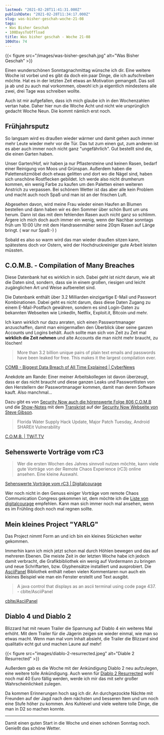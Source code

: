 ```yaml
---
lastmod: "2021-02-28T11:41:31.000Z"
publishDate: "2021-02-28T11:34:17.000Z"
slug: was-bisher-geschah-woche-21-08
tags:
- Was Bisher Geschah
- 100DaysToOffload
title: Was bisher geschah - Woche 21-08
100dto: 74
---
```


{{< figure src="/images/was-bisher-geschah.jpg" alt="Was Bisher Geschah" >}}

Einen wunderschönen Sonntagnachmittag wünsche ich dir. Eine weitere Woche ist vorbei und es gibt da doch ein paar Dinge, die ich aufschreiben möchte. Hat es in der letzten Zeit etwas an Motivation gemangelt. Das soll ja ab und zu auch mal vorkommen, obwohl ich ja eigentlich mindestens alle zwei, drei Tage was schreiben wollte.

Auch ist mir aufgefallen, dass ich mich glaube ich in den Wochenzahlen vertan habe. Daher hier nun die Woche Acht und nicht wie ursprünglich gedacht Woche Neun. Die kommt nämlich erst noch.

## Frühjahrsputz

So langsam wird es draußen wieder wärmer und damit gehen auch immer mehr Leute wieder mehr vor die Tür. Das tut zum einen gut, zum anderen ist es aber auch immer noch nicht ganz "ungefährlich". Gut bestellt sind die, die einen Garten haben.

Unser Garten/Hof, wir haben ja nur Pflastersteine und keinen Rasen, bedarf einer Reinigung von Moos und Grünspan. Außerdem haben die Palettensitzmöbel doch etwas gelitten und dort wo die Nägel sind, haben sich unschöne Rostflecken gebildet. Ich werde also nicht drumherum kommen, ein wenig Farbe zu kaufen um den Paletten einen weiteren Anstrich zu verpassen. Bei schönem Wetter ist das aber alle kein Problem und macht auch noch Spaß und man ist an der frischen Luft.

Abgesehen davon, wird meine Frau wieder einen Haufen an Blumen bestellen und dann haben wir es den Sommer über schön Bunt um uns herum. Dann ist das mit dem fehlenden Rasen auch nicht ganz so schlimm. Ärgere ich mich doch auch immer ein wenig, wenn der Nachbar sonntags früh um 10:00 Uhr mit dem Handrasenmäher seine 20qm Rasen auf Länge bringt. ( war nur Spaß:-) )

Sobald es also so warm wird das man wieder draußen sitzen kann, spätestens doch vor Ostern, wird der Hochdruckreiniger gute Arbeit leisten müssten.

## C.O.M.B. - Compilation of Many Breaches

Diese Datenbank hat es wirklich in sich. Dabei geht ist nicht darum, wie alt die Daten sind, sondern, dass sie in einem großen, riesigen und leicht zugänglichen Art und Weise aufbereitet sind.

Die Datenbank enthält über 3.2 Milliarden einzigartige E-Mail und Passwort Kombinationen. Dabei geht es nicht darum, dass diese Daten Zugang zu einem E-Mail-Postfach gewähren, sondern es sind Login-Daten zu bekannten Webseiten wie LinkedIn, Netflix, Exploit.it, Bitcoin und mehr.

Ich kann wirklich nur dazu anraten, sich einen Passwortmanager anzuschaffen, damit man einigermaßen den Überblick über seine ganzen Accounts und Logins behält. Auch sollte man sich von Zeit zu Zeit mal **wirklich die Zeit nehmen** und alte Accounts die man nicht mehr braucht, zu löschen!

> More than 3.2 billion unique pairs of plain text emails and passwords have been leaked for free. This makes it the largest compilation ever.

[COMB - Biggest Data Breach of All Time Explained | CyberNews](https://cybernews.com/news/largest-compilation-of-emails-and-passwords-leaked-free/)

Anekdote am Rande: Einer meiner Arbeitskollegen ist davon überzeugt, dass er das nicht braucht und diese ganzen Leaks und Passwortlisten von den Herstellern der Passwortmanager kommen, damit man deren Software kauft. Also manchmal...

Dazu gibt es von [Security Now auch die hörenswerte Folge 806 C.O.M.B](https://twit.tv/shows/security-now/episodes/806) und die [Show-Notes](https://www.grc.com/sn/sn-806-notes.pdf) mit dem [Transkript](https://www.grc.com/sn/sn-806.htm) auf der [Security Now Webseite von Steve Gibson](https://www.grc.com/securitynow.htm).

> Florida Water Supply Hack Update, Major Patch Tuesday, Android SHAREit Vulnerability

[C.O.M.B. | TWiT.TV](https://twit.tv/shows/security-now/episodes/806)

## Sehenswerte Vorträge vom rC3

> Wer die ersten Wochen des Jahres sinnvoll nutzen möchte, kann viele gute Vorträge von der Remote Chaos Experience (rC3) online ansehen. Eine kleine Auswahl.

[Sehenswerte Vorträge vom rC3 | Digitalcourage](https://digitalcourage.de/blog/2021/sehenswerte-vortraege-rc3)

Wer noch nicht in den Genuss einiger Vorträge vom remote Chaos Communication Congress gekommen ist, dem möchte ich die [Liste von digitalcourage](https://digitalcourage.de/blog/2021/sehenswerte-vortraege-rc3) empfehlen. Kann man sich immer noch mal ansehen, wenn es im Frühling doch noch mal regnen sollte.

## Mein kleines Project "YARLG"

Das Project nimmt Form an und ich bin ein kleines Stückchen weiter gekommen.

Immerhin kann ich mich jetzt schon mal durch Höhlen bewegen und das auf mehreren Ebenen. Die meiste Zeit in der letzten Woche habe ich jedoch damit verbracht, die Grafikbibliothek ein wenig auf Vordermann zu bringen und neue Schriftarten, bzw. Glyphensätze installiert und ausprobiert. Die [AsciiPanel](https://github.com/cblte/asciipanel) Bibliothek enthält neben vielen Kommentaren nun auch ein kleines Beispiel wie man ein Fenster erstellt und Text ausgibt.

> A java control that displays as an ascii terminal using code page 437. - cblte/AsciiPanel

[cblte/AsciiPanel](https://github.com/cblte/asciipanel)

## Diablo 4 und Diablo 2

Blizzard hat mit neuen Trailer die Spannung auf Diablo 4 ein weiteres Mal erhöht. Mit dem Trailer für die Jägerin zeigen sie wieder einmal, wie man so etwas macht. Wenn man mal vom Inhalt absieht, die Trailer die Blizzard sind qualitativ echt gut und machen Laune auf mehr!

{{< figure src="images/diablo-2-resurrected.jpeg" alt="Diable 2 Resurrected" >}}

Außerdem gab es die Woche mit der Ankündigung Diablo 2 neu aufzulegen, eine weitere tolle Ankündigung. Auch wenn für [Diablo 2 Resurrected](https://diablo2.blizzard.com/de-de/) wohl noch mal 40 Euro fällig werden, werde ich mir das mit sehr großer Wahrscheinlichkeit zulegen.

Da kommen Erinnerungen hoch sag ich dir. An durchgezockte Nächte mit Freunden auf der Jagd nach dem nächsten und besseren Item und um noch eine Stufe höher zu kommen. Ans Kuhlevel und viele weitere tolle Dinge, die man in D2 so machen konnte.

---

Damit einen guten Start in die Woche und einen schönen Sonntag noch. Genießt das schöne Wetter.
